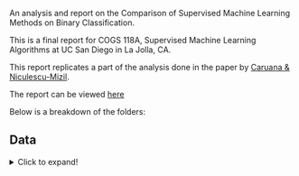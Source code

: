 An analysis and report on the Comparison of Supervised Machine Learning Methods on Binary Classification.

This is a final report for COGS 118A, Supervised Machine Learning Algorithms at UC San Diego in La Jolla, CA.

This report replicates a part of the analysis done in the paper by [Caruana & Niculescu-Mizil](https://www.cs.cornell.edu/~caruana/ctp/ct.papers/caruana.icml06.pdf).

The report can be viewed [here](https://github.com/enochli5907/Supervised-ML-Algorithm-Comparison/blob/master/Final%20Report.pdf)

Below is a breakdown of the folders:

## Data
<details>
  <summary>Click to expand!</summary>
  
    * Original Data - contains the original data files used in this analysis
    * Data Cleaning.ipynb - jupyter notebook used for cleaning
    * adult_clean.csv &nbsp;         - the clean adult data set, dropped NaN values and converted to binary values
    * cover_clean.csv &nbsp;         - the clean cover data set, converted to binary values
    * letter_p1.csv &nbsp;           - the letter_p1 cover data set, converted to binary values - "O" is considered positive and rest is negative
    * letter_p2.csv  &nbsp;          - the letter_p2 cover data set, converted to binary values - "A-M" is considered positive and rest is negative
</details>
